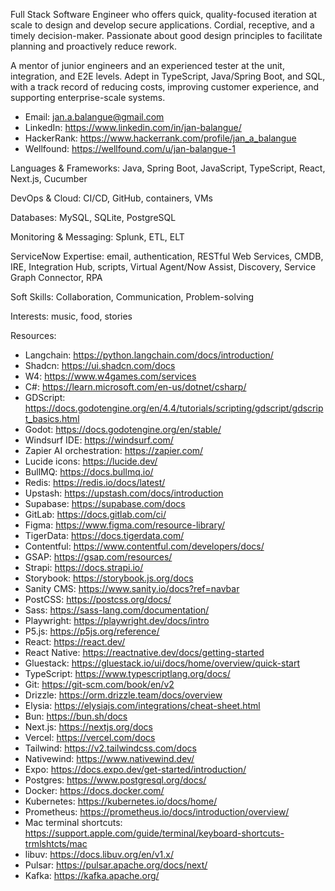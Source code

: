 Full Stack Software Engineer who offers quick, quality-focused iteration at scale to design and develop secure applications. Cordial, receptive, and a timely decision-maker. Passionate about good design principles to facilitate planning and proactively reduce rework. 

A mentor of junior engineers and an experienced tester at the unit, integration, and E2E levels. Adept in TypeScript, Java/Spring Boot, and SQL, with a track record of reducing costs, improving customer experience, and supporting enterprise-scale systems.

* Email: <jan.a.balangue@gmail.com>
* LinkedIn: <https://www.linkedin.com/in/jan-balangue/>
* HackerRank: <https://www.hackerrank.com/profile/jan_a_balangue>
* Wellfound: <https://wellfound.com/u/jan-balangue-1>

Languages & Frameworks: Java, Spring Boot, JavaScript, TypeScript, React, Next.js, Cucumber

DevOps & Cloud: CI/CD, GitHub, containers, VMs

Databases: MySQL, SQLite, PostgreSQL

Monitoring & Messaging: Splunk, ETL, ELT

ServiceNow Expertise: email, authentication, RESTful Web Services, CMDB, IRE, Integration Hub, scripts, Virtual Agent/Now Assist, Discovery, Service Graph Connector, RPA

Soft Skills: Collaboration, Communication, Problem-solving

Interests: music, food, stories

Resources:
- Langchain: https://python.langchain.com/docs/introduction/
- Shadcn: https://ui.shadcn.com/docs
- W4: https://www.w4games.com/services
- C#: https://learn.microsoft.com/en-us/dotnet/csharp/
- GDScript: https://docs.godotengine.org/en/4.4/tutorials/scripting/gdscript/gdscript_basics.html
- Godot: https://docs.godotengine.org/en/stable/
- Windsurf IDE: https://windsurf.com/
- Zapier AI orchestration: https://zapier.com/
- Lucide icons: https://lucide.dev/
- BullMQ: https://docs.bullmq.io/
- Redis: https://redis.io/docs/latest/
- Upstash: https://upstash.com/docs/introduction
- Supabase: https://supabase.com/docs
- GitLab: https://docs.gitlab.com/ci/
- Figma: https://www.figma.com/resource-library/
- TigerData: https://docs.tigerdata.com/
- Contentful: https://www.contentful.com/developers/docs/
- GSAP: https://gsap.com/resources/
- Strapi: https://docs.strapi.io/
- Storybook: https://storybook.js.org/docs
- Sanity CMS: https://www.sanity.io/docs?ref=navbar
- PostCSS: https://postcss.org/docs/
- Sass: https://sass-lang.com/documentation/
- Playwright: https://playwright.dev/docs/intro
- P5.js: https://p5js.org/reference/
- React: https://react.dev/
- React Native: https://reactnative.dev/docs/getting-started
- Gluestack: https://gluestack.io/ui/docs/home/overview/quick-start
- TypeScript: https://www.typescriptlang.org/docs/
- Git: https://git-scm.com/book/en/v2
- Drizzle: https://orm.drizzle.team/docs/overview
- Elysia: https://elysiajs.com/integrations/cheat-sheet.html
- Bun: https://bun.sh/docs
- Next.js: https://nextjs.org/docs
- Vercel: https://vercel.com/docs
- Tailwind: https://v2.tailwindcss.com/docs
- Nativewind: https://www.nativewind.dev/
- Expo: https://docs.expo.dev/get-started/introduction/
- Postgres: https://www.postgresql.org/docs/
- Docker: https://docs.docker.com/
- Kubernetes: https://kubernetes.io/docs/home/
- Prometheus: https://prometheus.io/docs/introduction/overview/
- Mac terminal shortcuts: https://support.apple.com/guide/terminal/keyboard-shortcuts-trmlshtcts/mac
- libuv: https://docs.libuv.org/en/v1.x/
- Pulsar: https://pulsar.apache.org/docs/next/
- Kafka: https://kafka.apache.org/
